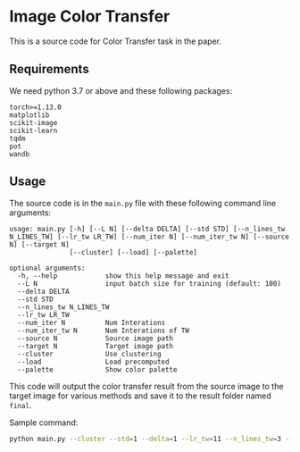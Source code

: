 # Image Color Transfer
This is a source code for Color Transfer task in the paper.

## Requirements
We need python 3.7 or above and these following packages:
```
torch>=1.13.0
matplotlib
scikit-image
scikit-learn
tqdm
pot
wandb
```

## Usage
The source code is in the `main.py` file with these following command line arguments:
```
usage: main.py [-h] [--L N] [--delta DELTA] [--std STD] [--n_lines_tw N_LINES_TW] [--lr_tw LR_TW] [--num_iter N] [--num_iter_tw N] [--source N] [--target N]
               [--cluster] [--load] [--palette]

optional arguments:
  -h, --help            show this help message and exit
  --L N                 input batch size for training (default: 100)
  --delta DELTA
  --std STD
  --n_lines_tw N_LINES_TW
  --lr_tw LR_TW
  --num_iter N          Num Interations
  --num_iter_tw N       Num Interations of TW
  --source N            Source image path
  --target N            Target image path
  --cluster             Use clustering
  --load                Load precomputed
  --palette             Show color palette
```

This code will output the color transfer result from the source image to the target image for various methods and save it to the result folder named `final`.

Sample command:
```bash
python main.py --cluster --std=1 --delta=1 --lr_tw=11 --n_lines_tw=3 --num_iter=2000 --num_iter_tw=2000 --source=images/imageB.jpg --target=images/img1.jpg
```
